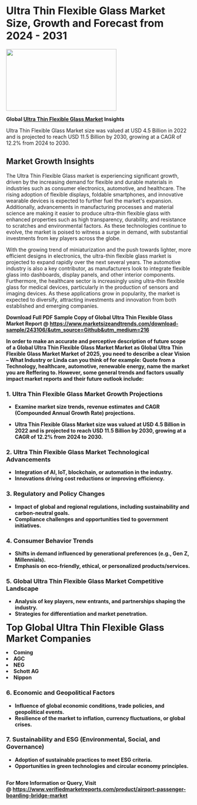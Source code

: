 <H1>Ultra Thin Flexible Glass Market Size, Growth and Forecast from 2024 - 2031</H1><img class="aligncenter size-medium wp-image-584254" src="https://thirdeyenews.in/wp-content/uploads/2024/09/Global-Market-Research-300x168.jpeg" alt="" width="300" height="168" /><p><strong>Global&nbsp;<a href="https://www.marketsizeandtrends.com/download-sample/243106/&amp;utm_source=Github&utm_medium=216">Ultra Thin Flexible Glass Market</a> Insights</strong></p><p>Ultra Thin Flexible Glass Market size was valued at USD 4.5 Billion in 2022 and is projected to reach USD 11.5 Billion by 2030, growing at a CAGR of 12.2% from 2024 to 2030.</p><p><h2>Market Growth Insights</h2> <p>The Ultra Thin Flexible Glass market is experiencing significant growth, driven by the increasing demand for flexible and durable materials in industries such as consumer electronics, automotive, and healthcare. The rising adoption of flexible displays, foldable smartphones, and innovative wearable devices is expected to further fuel the market's expansion. Additionally, advancements in manufacturing processes and material science are making it easier to produce ultra-thin flexible glass with enhanced properties such as high transparency, durability, and resistance to scratches and environmental factors. As these technologies continue to evolve, the market is poised to witness a surge in demand, with substantial investments from key players across the globe.</p> <p><strong></strong></p> <p>With the growing trend of miniaturization and the push towards lighter, more efficient designs in electronics, the ultra-thin flexible glass market is projected to expand rapidly over the next several years. The automotive industry is also a key contributor, as manufacturers look to integrate flexible glass into dashboards, display panels, and other interior components. Furthermore, the healthcare sector is increasingly using ultra-thin flexible glass for medical devices, particularly in the production of sensors and imaging devices. As these applications grow in popularity, the market is expected to diversify, attracting investments and innovation from both established and emerging companies.</p> <p><strong></p><p><span class=""><strong>Download Full PDF Sample Copy of Global Ultra Thin Flexible Glass Market Report</strong> @ <a href="https://www.marketsizeandtrends.com/download-sample/243106/&amp;utm_source=Github&utm_medium=216" target="_blank">https://www.marketsizeandtrends.com/download-sample/243106/&amp;utm_source=Github&utm_medium=216</a></span></p><p>In order to make an accurate and perceptive description of future scope of a Global&nbsp;Ultra Thin Flexible Glass Market Market as Global&nbsp;Ultra Thin Flexible Glass Market Market of 2025, you need to describe a clear Vision &ndash; What Industry or Linda can you think of for example: Quote from a Technology, healthcare, automotive, renewable energy, name the market you are Reffering to. However, some general trends and factors usually impact market reports and their future outlook include:</p><h3>1.&nbsp;<strong>Ultra Thin Flexible Glass Market Growth Projections</strong></h3><ul><li>Examine market size trends, revenue estimates and CAGR (Compounded Annual Growth Rate) projections.</li><li><p>Ultra Thin Flexible Glass Market size was valued at USD 4.5 Billion in 2022 and is projected to reach USD 11.5 Billion by 2030, growing at a CAGR of 12.2% from 2024 to 2030.</p></li></ul><h3>2.&nbsp;<strong>Ultra Thin Flexible Glass Market Technological Advancements</strong></h3><ul><li>Integration of AI, IoT, blockchain, or automation in the industry.</li><li>Innovations driving cost reductions or improving efficiency.</li></ul><h3>3.&nbsp;<strong>Regulatory and Policy Changes</strong></h3><ul><li>Impact of global and regional regulations, including sustainability and carbon-neutral goals.</li><li>Compliance challenges and opportunities tied to government initiatives.</li></ul><h3>4.&nbsp;<strong>Consumer Behavior Trends</strong></h3><ul><li>Shifts in demand influenced by generational preferences (e.g., Gen Z, Millennials).</li><li>Emphasis on eco-friendly, ethical, or personalized products/services.</li></ul><h3>5.&nbsp;<strong>Global Ultra Thin Flexible Glass Market Competitive Landscape</strong></h3><ul><li>Analysis of key players, new entrants, and partnerships shaping the industry.</li><li>Strategies for differentiation and market penetration.</li></ul><p data-pm-slice="1 1 []"><span style="color: inherit; font-family: inherit; font-size: 25px;">Top Global Ultra Thin Flexible Glass Market Companies</span></p><div class="" data-test-id=""><p><li>Coming</li><li> AGC</li><li> NEG</li><li> Schott AG</li><li> Nippon</li></p></div><h3>6.&nbsp;<strong>Economic and Geopolitical Factors</strong></h3><ul><li>Influence of global economic conditions, trade policies, and geopolitical events.</li><li>Resilience of the market to inflation, currency fluctuations, or global crises.</li></ul><h3>7.&nbsp;<strong>Sustainability and ESG (Environmental, Social, and Governance)</strong></h3><ul><li>Adoption of sustainable practices to meet ESG criteria.</li><li>Opportunities in green technologies and circular economy principles.</li></ul><h2><strong style="font-size: 14px;">For More Information or Query, Visit @&nbsp;</strong><a style="background-color: #ffffff; font-size: 14px;" href="https://www.marketsizeandtrends.com/report/ultra-thin-flexible-glass-market/" target="_blank">https://www.verifiedmarketreports.com/product/airport-passenger-boarding-bridge-market</a></h2>
